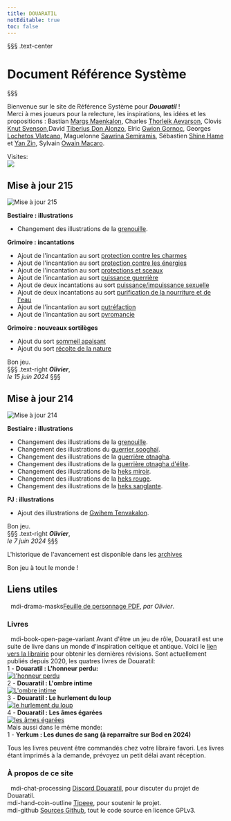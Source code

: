 ```yaml
---
title: DOUARATIL
notEditable: true
toc: false
---
```

§§§ .text-center
# Document Référence Système
§§§

<v-row>

<v-col cols="12" md="6">

Bienvenue sur le site de Référence Système pour _**Douaratil**_ !  
Merci à mes joueurs pour la relecture, les inspirations, les idées et les propositions : Bastian [Margs Maenkalon](/bestiaire/margs-maenkalon), Charles [Thorleik Aevarson](/bestiaire/thorleik-aevarson), Clovis [Knut Svenson](/bestiaire/knut-svenson),David [Tiberius Don Alonzo](/bestiaire/tiberius-don-alonzo), Elric [Gwion Gornoc](/bestiaire/gwion-gornoc), Georges [Lochetos Vlatcano](/bestiaire/lochetos-vlatcano), Maguelonne [Sawrina Semiramis](/bestiaire/sawrina-semiramis), Sébastien [Shine Hame](/bestiaire/shine-hame) et [Yan Zin](/bestiaire/yan-zin), Sylvain [Owain Macaro](/bestiaire/owain-macaro).  

Visites:   
<a href="http://www.mon-compteur.fr"><img src="http://www.mon-compteur.fr/html_c01genv2-241098-5" border="0" /></a>

## Mise à jour 215
![Mise à jour 215](https://www.douaratil.fr/illustrations/site/maj215.jpeg)     

**Bestiaire : illustrations**    
- Changement des illustrations de la [grenouille](/bestiaire/grenouille).       


**Grimoire : incantations**    
- Ajout de l'incantation au sort [protection contre les charmes](/grimoire/protection-contre-les-charmes)    
- Ajout de l'incantation au sort [protection contre les énergies](/grimoire/protection-contre-les-energies)    
- Ajout de l'incantation au sort [protections et sceaux](/grimoire/protections-et-sceaux)    
- Ajout de l'incantation au sort [puissance guerrière](/grimoire/puissance-guerriere)    
- Ajout de deux incantations au sort [puissance/impuissance sexuelle](/grimoire/puissance-impuissance-sexuelle)    
- Ajout de deux incantations au sort [purification de la nourriture et de l'eau](/grimoire/purification-de-la-nourriture-et-de-l-eau)    
- Ajout de l'incantation au sort [putréfaction](/grimoire/putrefaction)    
- Ajout de l'incantation au sort [pyromancie](/grimoire/pyromancie)    

**Grimoire : nouveaux sortilèges**  
- Ajout du sort [sommeil apaisant](/grimoire/sommeil-apaisant)    
- Ajout du sort [récolte de la nature](/grimoire/recolte-de-la-nature)    
 

Bon jeu.     
§§§ .text-right
_**Olivier**_,  
_le 15 juin 2024_
§§§

## Mise à jour 214
![Mise à jour 214](https://www.douaratil.fr/illustrations/site/maj214.jpeg)     

**Bestiaire : illustrations**    
- Changement des illustrations de la [grenouille](/bestiaire/grenouille).       
- Changement des illustrations du [guerrier sooghaï](/bestiaire/guerrier-sooghai).   
- Changement des illustrations de la [guerrière otnagha](/bestiaire/guerriere-otnagha).   
- Changement des illustrations de la [guerrière otnagha d'élite](/bestiaire/guerriere-otnagha-elite).   
- Changement des illustrations de la [heks miroir](/bestiaire/heks-miroir).   
- Changement des illustrations de la [heks rouge](/bestiaire/heks-rouge).   
- Changement des illustrations de la [heks sanglante](/bestiaire/heks-sanglante).   

**PJ : illustrations**    
- Ajout des illustrations de [Gwihem Tenvakalon](/bestiaire/gwihem-tenvakalon).   

Bon jeu.     
§§§ .text-right
_**Olivier**_,  
_le 7 juin 2024_
§§§


L'historique de l'avancement est disponible dans les [archives](/archives/)

Bon jeu à tout le monde !

</v-col>

<v-col cols="12" md="6">  

## Liens utiles
&nbsp;
<v-icon>mdi-drama-masks</v-icon>[Feuille de personnage PDF](https://www.douaratil.fr/feuilledejdr/FDPgenerique.pdf), _par Olivier_.  

### Livres
&nbsp;
<v-icon>mdi-book-open-page-variant</v-icon>  Avant d'être un jeu de rôle, Douaratil est une suite de livre dans un monde d'inspiration celtique et antique. Voici le [lien vers la librairie](https://www.bod.fr/librairie/catalogsearch/result/?q=Douaratil) pour obtenir les dernières révisions. Sont actuellement publiés depuis 2020, les quatres livres de Douaratil:  
1 - **Douaratil : L'honneur perdu:**  
[![l'honneur perdu](https://www.douaratil.fr/illustrations/site/lhonneurperdu.jpeg)](https://librairie.bod.fr/lhonneur-perdu-olivier-hovasse-9782322234479)  
2 - **Douaratil : L'ombre intime**  
[![L'ombre intime](https://www.douaratil.fr/illustrations/site/lombreintime.jpeg)](https://librairie.bod.fr/lombre-intime-olivier-hovasse-9782322239511)  
3 - **Douaratil : Le hurlement du loup**   
[![le hurlement du loup](https://www.douaratil.fr/illustrations/site/lehurlementduloup.jpeg)](https://librairie.bod.fr/le-hurlement-du-loup-olivier-hovasse-9782322252114)  
4 - **Douaratil : Les âmes égarées**   
[![les âmes égarées](https://www.douaratil.fr/illustrations/site/lesamesegarees.jpeg)](https://librairie.bod.fr/les-ames-egarees-olivier-hovasse-9782322506552)  
Mais aussi dans le même monde:   
1 - **Yerkum : Les dunes de sang (à reparraître sur Bod en 2024)**   


Tous les livres peuvent être commandés chez votre libraire favori. Les livres étant imprimés à la demande, prévoyez un petit délai avant réception.    

### À propos de ce site
&nbsp;
<v-icon>mdi-chat-processing</v-icon> [Discord Douaratil](https://discord.gg/Q9hv6FD7), pour discuter du projet de Douaratil.  
<v-icon>mdi-hand-coin-outline</v-icon> [Tipeee](https://fr.tipeee.com/douaratil), pour soutenir le projet.  
<v-icon>mdi-github</v-icon> [Sources Github](https://github.com/Douaratil/douaratil-drs), tout le code source en licence GPLv3.  


</v-col>

</v-row>
